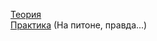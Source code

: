 [Теория](https://lk.samgtu.ru/files/storedfiles?id=JkwK93tA1J72ncjw-r0A4xpDXD5dSdJn)  
[Практика](https://lk.samgtu.ru/files/storedfiles?id=V2OiaJQzQEAIjZsyCq2CP35gTVrztJpX) (На питоне, правда...)